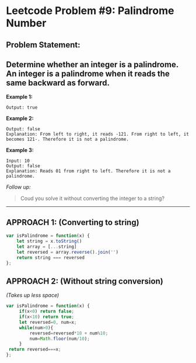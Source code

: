 # Leetcode Problem #9: Palindrome Number

## **Problem Statement:**

Determine whether an integer is a palindrome. An integer is a palindrome when it reads the same backward as forward.
---

**Example 1:**

```Input: 121
Output: true
```

**Example 2:**

```Input: -121
Output: false
Explanation: From left to right, it reads -121. From right to left, it becomes 121-. Therefore it is not a palindrome.
```

**Example 3:**

```
Input: 10
Output: false
Explanation: Reads 01 from right to left. Therefore it is not a palindrome.
```
_Follow up:_

> Coud you solve it without converting the integer to a string?
---

## **APPROACH 1:** (Converting to string)

```javascript
var isPalindrome = function(x) {
    let string = x.toString()
    let array = [...string]
    let reversed = array.reverse().join('')
    return string === reversed
};
```

## **APPROACH 2:** (Without string conversion)
_(Takes up less space)_

```javascript
var isPalindrome = function(x) {
     if(x<0) return false;
     if(x<10) return true;
     let reversed=0, num=x;
     while(num>0){
         reversed=reversed*10 + num%10;
         num=Math.floor(num/10);
     }
 return reversed===x;
};
```
